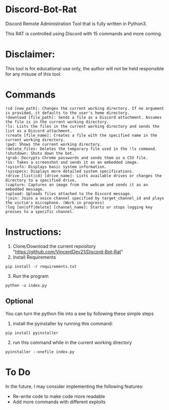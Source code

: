 #  Discord-Bot-Rat
Discord Remote Administration Tool that is fully written in Python3.

This RAT is controlled using Discord with 15 commands and more coming.
# Disclaimer:
This tool is for educational use only, the author will not be held responsible for any misuse of this tool.
# Commands
```
!cd [new_path]: Changes the current working directory. If no argument is provided, it defaults to the user's home directory.
!download [file_path]: Sends a file as a Discord attachment. Assumes the file is in the current working directory.
!ls: Lists the files in the current working directory and sends the list as a Discord attachment.
!create [file_name]: Creates a file with the specified name in the current working directory.
!pwd: Shows the current working directory.
!delete_files: Deletes the temporary file used in the !ls command.
!shutdown: Shuts down the bot.
!grab: Decrypts Chrome passwords and sends them as a CSV file.
!ss: Takes a screenshot and sends it as an embedded image.
!sysinfo: Displays basic system information.
!sysspecs: Displays more detailed system specifications.
!drive [list|cd] [drive_name]: Lists available drives or changes the directory to a specified drive.
!capture: Captures an image from the webcam and sends it as an embedded message.
!upload: Uploads files attached to the Discord message.
!join: Joins a voice channel specified by target_channel_id and plays the victim's microphone. (Work in progress)
!log [on|off|delete] [channel_name]: Starts or stops logging key presses to a specific channel.
```

# Instructions:
1. Clone/Download the current repository "https://github.com/VincentDev21/Discord-Bot-Rat"
2. Install Requirements
  ```
  pip install -r requirements.txt
  ```
3. Run the program
  ```
  python -u index.py
  ```
## Optional
You can turn the python file into a exe by following these simple steps
1. install the pyinstaller by running this command:
```
pip install pyinstaller
```
2. run this command while in the current working directory
```
pyinstaller --onefile index.py
```
# To Do

In the future, I may consider implementing the following features:
- Re-write code to make code more readable
- Add more commands with different exploits

